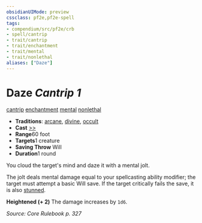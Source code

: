 ```yaml
---
obsidianUIMode: preview
cssclass: pf2e,pf2e-spell
tags:
- compendium/src/pf2e/crb
- spell/cantrip
- trait/cantrip
- trait/enchantment
- trait/mental
- trait/nonlethal
aliases: ["Daze"]
---
```

# Daze *Cantrip 1*   
[cantrip](../../rules/traits/cantrip.md)  [enchantment](../../rules/traits/enchantment.md)  [mental](../../rules/traits/mental.md)  [nonlethal](../../rules/traits/nonlethal.md)  

- **Traditions**: [arcane](../../rules/traits/arcane.md), [divine](../../rules/traits/divine.md), [occult](../../rules/traits/occult.md)
- **Cast** [>>](../../rules/core-rulebook/chapter-9-playing-the-game.md#Actions "Two-Action") 
- **Range**60 foot
- **Targets**1 creature
- **Saving Throw** Will
- **Duration**1 round

You cloud the target's mind and daze it with a mental jolt.

The jolt deals mental damage equal to your spellcasting ability modifier; the target must attempt a basic Will save. If the target critically fails the save, it is also [stunned](../../rules/conditions.md#Stunned).

**Heightened (+ 2)** The damage increases by `1d6`.

*Source: Core Rulebook p. 327*